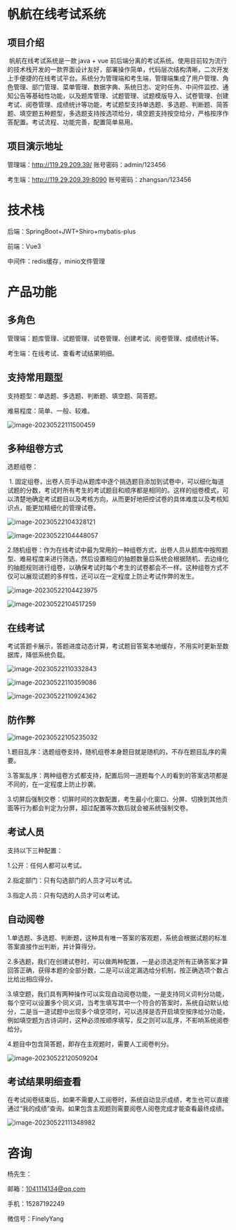 # 帆航在线考试系统

##  项目介绍

​     帆航在线考试系统是一款 java + vue 前后端分离的考试系统。使用目前较为流行的技术栈开发的一款界面设计友好，部署操作简单，代码层次结构清晰，二次开发上手便捷的在线考试平台。系统分为管理端和考生端，管理端集成了用户管理、角色管理、部门管理、菜单管理、数据字典、系统日志、定时任务、中间件监控、通知公告等基础性功能，以及题库管理、试题管理、试题模版导入、试卷管理、创建考试、阅卷管理、成绩统计等功能，考试题型支持单选题、多选题、判断题、简答题、填空题五种题型，多选题支持按选项给分，填空题支持按空给分，严格按序作答配置。考试流程、功能完善，配置简单易用。

## 项目演示地址

管理端：http://119.29.209.39/   账号密码：admin/123456

考生端：http://119.29.209.39:8090   账号密码：zhangsan/123456

# 技术栈

后端：SpringBoot+JWT+Shiro+mybatis-plus

前端：Vue3

中间件：redis缓存，minio文件管理

# 产品功能

## 多角色

管理端：题库管理、试题管理、试卷管理、创建考试、阅卷管理、成绩统计等。

考生端：在线考试、查看考试结果明细。

## 支持常用题型

支持题型：单选题、多选题、判断题、填空题、简答题。

难易程度：简单、一般、较难。

![image-20230522111500459](https://github.com/yangfeng005/exam/blob/main/images/image-20230522111500459.png)

## 多种组卷方式

选题组卷：

​    1. 固定组卷，出卷人员手动从题库中逐个挑选题目添加到试卷中，可以细化每道试题的分数，考试时所有考生的考试题目和顺序都是相同的。这样的组卷模式，可以清楚地确定考试题目以及考核方向，从而更好地把控试卷的具体难度以及考核知识点，能更加精细化的管理试卷。

![image-20230522104328121](https://github.com/yangfeng005/exam/blob/main/images/image-20230522104328121.png)

![image-20230522104448057](https://github.com/yangfeng005/exam/blob/main/images/image-20230522104448057.png)

​     2.随机组卷：作为在线考试中最为常用的一种组卷方式，出卷人员从题库中按照题型、难易程度来进行筛选，然后设置相应的抽题数量后系统会根据随机、去边缘化的抽题规则进行组卷，以确保考试时每个考生的试卷都会不一样。这种组卷方式不仅可以展现试题的多样性，还可以在一定程度上防止考试作弊的发生。

![image-20230522104423975](https://github.com/yangfeng005/exam/blob/main/images/image-20230522104423975.png)

![image-20230522104517259](https://github.com/yangfeng005/exam/blob/main/images/image-20230522104517259.png)

## 在线考试

​      考试答题卡展示，答题进度动态计算，考试题目答案本地缓存，不用实时更新至数据库，降低系统负载。

![image-20230522110332843](https://github.com/yangfeng005/exam/blob/main/images/WX20230531-142903%402x.png)

![image-20230522110359086](https://github.com/yangfeng005/exam/blob/main/images/image-20230522110359086.png)

![image-20230522110924362](https://github.com/yangfeng005/exam/blob/main/images/image-20230522110924362.png)

## 防作弊

![image-20230522105235032](https://github.com/yangfeng005/exam/blob/main/images/image-20230522105235032.png)

1.题目乱序：选题组卷支持，随机组卷本身题目就是随机的，不存在题目乱序的需要。

3.答案乱序：两种组卷方式都支持，配置后同一道题每个人的看到的答案选项都是不同的，在一定程度上防止抄袭。

3.切屏后强制交卷：切屏时间的次数配置，考生最小化窗口、分屏、切换到其他页面等行为都会判定为分屏，超过配置等次数后就会被系统强制交卷。

## 考试人员

支持以下三种配置：

1.公开：任何人都可以考试。

2.指定部门：只有勾选部门的人员才可以考试。

3.指定人员：只有勾选的人员才可以考试。

## 自动阅卷

1.单选题、多选题、判断题，这种具有唯一答案的客观题，系统会根据试题的标准答案直接作出判断，并计算得分。

2.多选题，我们在创建试卷时，可以做两种配置，一是必须选定所有正确答案才算回答正确，获得本题的全部分数，二是可以设定漏选给分机制，按正确选项个数占比给出相应得分。

3.填空题，我们具有两种操作可以实现自动阅卷功能，一是支持同义词判分功能，每个空可以设置多个同义词，当考生填写其中一个符合的答案时，系统自动默认给分，二是当一道试题中出现多个填空项时，可以选择是否开启填空按序给分功能，例如填空题为古诗词时，这种必须按顺序填写，反之则可以乱序，不影响系统阅卷给分。

4.题目中包含简答题，即存在主观题时，需要人工阅卷判分。

![image-20230522120509204](https://github.com/yangfeng005/exam/blob/main/images/image-20230522120509204.png)

## 考试结果明细查看

在考试阅卷结束后，如果不需要人工阅卷时，系统自动显示成绩，考生也可以直接通过“我的成绩”查询。如果包含主观题则需要阅卷人阅卷完成才能查看最终成绩。

![image-20230522111348982](https://github.com/yangfeng005/exam/blob/main/images/image-20230522111348982.png)

# 咨询

杨先生：

邮箱：[1041114134@qq.com](mailto:835487894@qq.com)

手机：15287192249

微信号：FinelyYang

